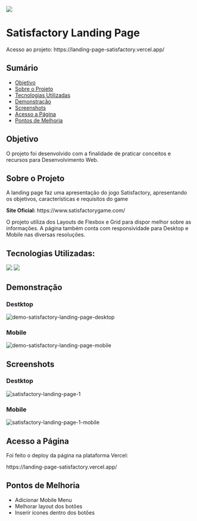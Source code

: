 <img src="https://img.shields.io/badge/STATUS-CONCLUÍDO-green"/>

<h1>Satisfactory Landing Page</h2>
</p>Acesso ao projeto: https://landing-page-satisfactory.vercel.app/</p>

<h2>Sumário</h2>
<ul>
 <li><a href="#objetivo">Objetivo</a></li> 
 <li><a href="#sobre-o-projeto">Sobre o Projeto</a></li>
 <li><a href="#tecnologias-utilizadas">Tecnologias Utilizadas</a></li>
 <li><a href="#demonstracao">Demonstração</a></li> 
 <li><a href="#screenshots">Screenshots</a></li> 
 <li><a href="#acesso-a-pagina">Acesso a Página</a></li>
 <li><a href="#pontos-de-melhoria">Pontos de Melhoria</a></li> 
</ul>

<h2 id="objetivo">Objetivo</h2>

<p>O projeto foi desenvolvido com a finalidade de praticar conceitos e recursos para Desenvolvimento Web.</p>

<h2 id="sobre-o-projeto">Sobre o Projeto</h2>

<p>A landing page faz uma apresentação do jogo Satisfactory, apresentando os objetivos, características e requisitos do game</p>

<p><strong>Site Oficial:</strong> https://www.satisfactorygame.com/</p>

<p>O projeto utiliza dos Layouts de Flexbox e Grid para dispor melhor sobre as informações. A página também conta com responsividade para Desktop e Mobile nas diversas resoluções.</p>

<h2 id="tecnologias-utilizadas">Tecnologias Utilizadas:</h2>

<p>
  <img src="https://img.shields.io/badge/HTML5-E34F26?style=for-the-badge&logo=html5&logoColor=white"/>
  <img src="https://img.shields.io/badge/CSS3-1572B6?style=for-the-badge&logo=css3&logoColor=white"/>
</p>

<h2 id="demonstracao">Demonstração</h2>

<h3>Destktop</h3>

![demo-satisfactory-landing-page-desktop](https://user-images.githubusercontent.com/89096854/184401950-eb93e57c-d38e-4cc2-a895-e2c137242dcd.gif)


<h3>Mobile</h3>

![demo-satisfactory-landing-page-mobile](https://user-images.githubusercontent.com/89096854/184402460-914f256e-50ac-42b2-988b-d370a865444e.gif)

<h2 id="screenshots">Screenshots</h2>

<h3>Destktop</h3>

![satisfactory-landing-page-1](https://user-images.githubusercontent.com/89096854/184380887-1ce314ec-59c7-4128-95e7-3356dce430b6.png)

<h3>Mobile</h3>

![satisfactory-landing-page-1-mobile](https://user-images.githubusercontent.com/89096854/184380941-c1a57b56-e67a-4c7e-ba06-1f42a9c815c8.PNG)

<h2 id="acesso-a-page">Acesso a Página</h2>

<p>Foi feito o deploy da página na plataforma Vercel:</p>
</p>https://landing-page-satisfactory.vercel.app/</p>

<h2 id="pontos-de-melhoria">Pontos de Melhoria</h2>

<ul>
  <li> Adicionar Mobile Menu</li>
  <li> Melhorar layout dos botões</li>
  <li> Inserir icones dentro dos botões</li>
</ul>
